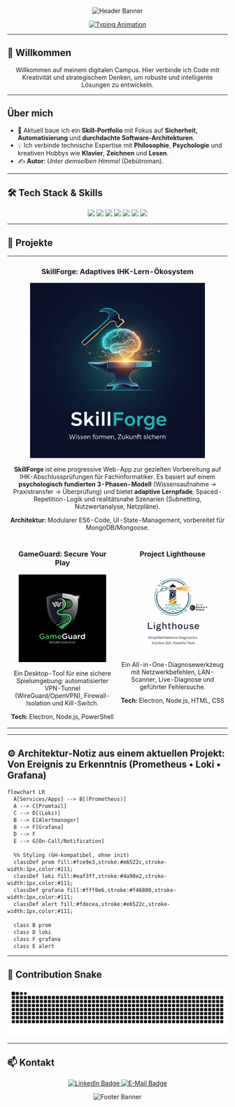 <!-- Fancy Header -->
<p align="center">
  <img src="https://capsule-render.vercel.app/api?type=waving&height=230&color=0:36BCF7,100:9B5DE5&text=Kai%20&%20Entwickler&fontSize=42&fontAlignY=40&fontColor=ffffff&desc=Code%20×%20Philosophie%20×%20Didaktik&descAlignY=58&animation=fadeIn" alt="Header Banner"/>
</p>

<p align="center">
  <a href="https://git.io/typing-svg">
    <img src="https://readme-typing-svg.herokuapp.com?font=Fira+Code&size=22&pause=1000&color=36BCF7&center=true&vCenter=true&width=600&lines=Software-Entwickler+%26+Systemarchitektur;Didaktik-Enthusiast;Code+for+a+better+Tomorrow" alt="Typing Animation"/>
  </a>
</p>

---

## 👋 Willkommen

<p align="center">
  Willkommen auf meinem digitalen Campus. Hier verbinde ich Code mit Kreativität und strategischem Denken, um robuste und intelligente Lösungen zu entwickeln.
</p>

---

## Über mich

- 🚀 Aktuell baue ich ein **Skill-Portfolio** mit Fokus auf **Sicherheit, Automatisierung** und **durchdachte Software-Architekturen**.  
- 💡 Ich verbinde technische Expertise mit **Philosophie**, **Psychologie** und kreativen Hobbys wie **Klavier**, **Zeichnen** und **Lesen**.  
- ✍️ <strong>Autor</strong>: <em>Unter demselben Himmel</em> (Debütroman).

---

## 🛠 Tech Stack & Skills

<p align="center">
  <img src="https://img.shields.io/badge/HTML5-E34F26?style=for-the-badge&logo=html5&logoColor=white"/>
  <img src="https://img.shields.io/badge/CSS3-1572B6?style=for-the-badge&logo=css3&logoColor=white"/>
  <img src="https://img.shields.io/badge/JavaScript-F7DF1E?style=for-the-badge&logo=javascript&logoColor=black"/>
  <img src="https://img.shields.io/badge/Node.js-339933?style=for-the-badge&logo=nodedotjs&logoColor=white"/>
  <img src="https://img.shields.io/badge/Electron-47848F?style=for-the-badge&logo=electron&logoColor=white"/>
  <img src="https://img.shields.io/badge/PowerShell-5391FE?style=for-the-badge&logo=powershell&logoColor=white"/>
  <img src="https://img.shields.io/badge/Git-F05032?style=for-the-badge&logo=git&logoColor=white"/>
</p>

---

## 🚀 Projekte

<table>
  <tr>
    <td colspan="2">
      <h3 align="center">SkillForge: Adaptives IHK-Lern-Ökosystem</h3>
      <p align="center">
        <img src="Assets/SkillForge_Logo.png" width="400" alt="SkillForge Logo" />
      </p>
      <p align="center">
        <strong>SkillForge</strong> ist eine progressive Web-App zur gezielten Vorbereitung auf IHK-Abschlussprüfungen für Fachinformatiker.  
        Es basiert auf einem <strong>psychologisch fundierten 3-Phasen-Modell</strong> (Wissensaufnahme → Praxistransfer → Überprüfung) und bietet <strong>adaptive Lernpfade</strong>, Spaced-Repetition-Logik und realitätsnahe Szenarien (Subnetting, Nutzwertanalyse, Netzpläne).
      </p>
      <p align="center">
        <strong>Architektur:</strong> Modularer ES6-Code, UI-State-Management, vorbereitet für MongoDB/Mongoose.
      </p>
    </td>
  </tr>
  <tr>
    <td width="50%" valign="top">
      <h3 align="center">GameGuard: Secure Your Play</h3>
      <p align="center">
        <img src="Assets/gglogo.png" width="200" alt="GameGuard Logo" />
      </p>
      <p align="center">
        Ein Desktop-Tool für eine sichere Spielumgebung: automatisierter VPN-Tunnel (WireGuard/OpenVPN), Firewall-Isolation und Kill-Switch.
      </p>
      <p align="center"><strong>Tech:</strong> Electron, Node.js, PowerShell</p>
    </td>
    <td width="50%" valign="top">
      <h3 align="center">Project Lighthouse</h3>
      <p align="center">
        <img src="Assets/lighthouse.png" width="200" alt="Lighthouse Logo" />
      </p>
      <p align="center">
        Ein All-in-One-Diagnosewerkzeug mit Netzwerkbefehlen, LAN-Scanner, Live-Diagnose und geführter Fehlersuche.
      </p>
      <p align="center"><strong>Tech:</strong> Electron, Node.js, HTML, CSS</p>
    </td>
  </tr>
</table>

---

## ⚙️ Architektur-Notiz aus einem aktuellen Projekt: Von Ereignis zu Erkenntnis (Prometheus • Loki • Grafana)

```mermaid
flowchart LR
  A[Services/Apps] --> B[(Prometheus)]
  A --> C[Promtail]
  C --> D[(Loki)]
  B --> E[Alertmanager]
  B --> F[Grafana]
  D --> F
  E --> G[On-Call/Notification]

  %% Styling (GH-kompatibel, ohne init)
  classDef prom fill:#fce9e3,stroke:#e6522c,stroke-width:1px,color:#111;
  classDef loki fill:#eaf3ff,stroke:#4a90e2,stroke-width:1px,color:#111;
  classDef grafana fill:#fff0e6,stroke:#f46800,stroke-width:1px,color:#111;
  classDef alert fill:#fdecea,stroke:#e6522c,stroke-width:1px,color:#111;

  class B prom
  class D loki
  class F grafana
  class E alert
```

---

## 🐍 Contribution Snake

<p align="center">
  <picture>
    <source media="(prefers-color-scheme: dark)" srcset="https://raw.githubusercontent.com/nakzyhyh/nakzyhyh/output/snake-dark.svg" />
    <source media="(prefers-color-scheme: light)" srcset="https://raw.githubusercontent.com/nakzyhyh/nakzyhyh/output/snake-light.svg" />
    <img alt="Contribution Snake" src="https://raw.githubusercontent.com/nakzyhyh/nakzyhyh/output/snake-dark.svg" />
  </picture>
</p>

---

## 📫 Kontakt

<p align="center">
  <a href="DEIN_LINKEDIN_PROFIL_LINK">
    <img src="https://img.shields.io/badge/LinkedIn-0077B5?style=for-the-badge&logo=linkedin&logoColor=white" alt="LinkedIn Badge" />
  </a>
  <a href="mailto:DEINE_EMAIL@example.com">
    <img src="https://img.shields.io/badge/Email-D14836?style=for-the-badge&logo=gmail&logoColor=white" alt="E-Mail Badge" />
  </a>
</p>

<p align="center">
  <img src="https://capsule-render.vercel.app/api?type=waving&color=0:9B5DE5,100:36BCF7&height=120&section=footer" alt="Footer Banner"/>
</p>
